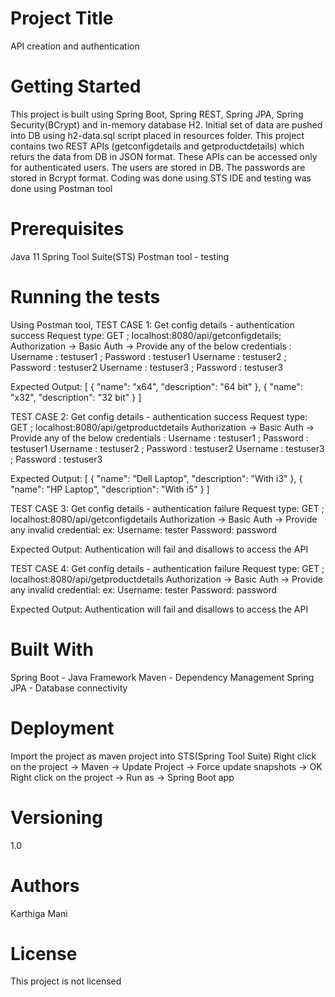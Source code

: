 Project Title
==============
API creation and authentication

Getting Started
================
This project is built using Spring Boot, Spring REST, Spring JPA, Spring Security(BCrypt) and in-memory database H2.
Initial set of data are pushed into DB using h2-data.sql script placed in resources folder.
This project contains two REST APIs (getconfigdetails and getproductdetails) which returs the data from DB in JSON format.
These APIs can be accessed only for authenticated users. The users are stored in DB. The passwords are stored in Bcrypt format.
Coding was done using STS IDE and testing was done using Postman tool

Prerequisites
=============
Java 11
Spring Tool Suite(STS)
Postman tool - testing

Running the tests
=================
Using Postman tool,
TEST CASE 1: Get config details - authentication success
Request type: GET ; localhost:8080/api/getconfigdetails;
Authorization -> Basic Auth -> 
Provide any of the below credentials :
Username : testuser1 ; Password : testuser1
Username : testuser2 ; Password : testuser2
Username : testuser3 ; Password : testuser3

Expected Output:
[
    {
        "name": "x64",
        "description": "64 bit"
    },
    {
        "name": "x32",
        "description": "32 bit"
    }
]

TEST CASE 2: Get config details - authentication success
Request type: GET ; localhost:8080/api/getproductdetails
Authorization -> Basic Auth -> 
Provide any of the below credentials :
Username : testuser1 ; Password : testuser1
Username : testuser2 ; Password : testuser2
Username : testuser3 ; Password : testuser3

Expected Output:
[
    {
        "name": "Dell Laptop",
        "description": "With i3"
    },
    {
        "name": "HP Laptop",
        "description": "With i5"
    }
]


TEST CASE 3: Get config details - authentication failure
Request type: GET ; localhost:8080/api/getconfigdetails
Authorization -> Basic Auth -> 
Provide any invalid credential:
ex: Username: tester Password: password

Expected Output:
Authentication will fail and disallows to access the API

TEST CASE 4: Get config details - authentication failure
Request type: GET ; localhost:8080/api/getproductdetails
Authorization -> Basic Auth -> 
Provide any invalid credential:
ex: Username: tester Password: password

Expected Output:
Authentication will fail and disallows to access the API


Built With
==========
Spring Boot - Java Framework
Maven - Dependency Management
Spring JPA - Database connectivity

Deployment
===========
Import the project as maven project into STS(Spring Tool Suite)
Right click on the project -> Maven -> Update Project -> Force update snapshots -> OK
Right click on the project -> Run as -> Spring Boot app

Versioning
==========
1.0

Authors
=======
Karthiga Mani

License
=======
This project is not licensed

